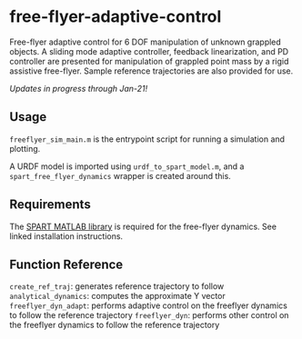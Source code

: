 # free-flyer-adaptive-control

Free-flyer adaptive control for 6 DOF manipulation of unknown grappled objects. A sliding mode adaptive controller, feedback linearization, and PD controller are presented for manipulation of grappled point mass by a rigid assistive free-flyer. Sample reference trajectories are also provided for use.

*Updates in progress through Jan-21!*

## Usage

`freeflyer_sim_main.m` is the entrypoint script for running a simulation and plotting.

A URDF model is imported using `urdf_to_spart_model.m`, and a `spart_free_flyer_dynamics` wrapper is created around this.

## Requirements

The [SPART MATLAB library](https://spart.readthedocs.io/en/latest/) is required for the free-flyer dynamics. See linked installation instructions.

## Function Reference

`create_ref_traj`: generates reference trajectory to follow
`analytical_dynamics`: computes the approximate Y vector
`freeflyer_dyn_adapt`: performs adaptive control on the freeflyer dynamics to follow the reference trajectory
`freeflyer_dyn`: performs other control on the freeflyer dynamics to follow the reference trajectory
